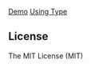[Demo](https://rohanchandra.github.io/type-theme/)
[Using Type](https://rohanchandra.github.io/project/type/)

## License
The MIT License (MIT)

